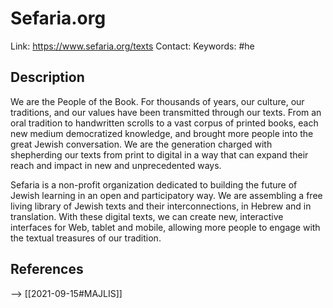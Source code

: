 # Sefaria.org

Link: https://www.sefaria.org/texts
Contact: 
Keywords: #he

## Description
We are the People of the Book. For thousands of years, our culture, our traditions, and our values have been transmitted through our texts. From an oral tradition to handwritten scrolls to a vast corpus of printed books, each new medium democratized knowledge, and brought more people into the great Jewish conversation. We are the generation charged with shepherding our texts from print to digital in a way that can expand their reach and impact in new and unprecedented ways.

Sefaria is a non-profit organization dedicated to building the future of Jewish learning in an open and participatory way. We are assembling a free living library of Jewish texts and their interconnections, in Hebrew and in translation. With these digital texts, we can create new, interactive interfaces for Web, tablet and mobile, allowing more people to engage with the textual treasures of our tradition.

## References
--> [[2021-09-15#MAJLIS]]